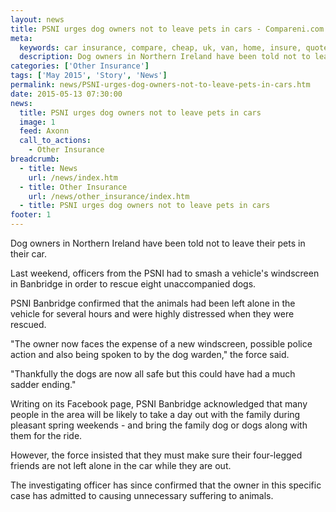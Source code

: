 ```yaml
---
layout: news
title: PSNI urges dog owners not to leave pets in cars - Compareni.com
meta:
  keywords: car insurance, compare, cheap, uk, van, home, insure, quotes, online, comparison, bike, loans, life
  description: Dog owners in Northern Ireland have been told not to leave their pets in their car
categories: ['Other Insurance']
tags: ['May 2015', 'Story', 'News']
permalink: news/PSNI-urges-dog-owners-not-to-leave-pets-in-cars.htm
date: 2015-05-13 07:30:00
news:
  title: PSNI urges dog owners not to leave pets in cars
  image: 1
  feed: Axonn
  call_to_actions:
    - Other Insurance
breadcrumb:
  - title: News
    url: /news/index.htm
  - title: Other Insurance
    url: /news/other_insurance/index.htm
  - title: PSNI urges dog owners not to leave pets in cars
footer: 1
---
```


Dog owners in Northern Ireland have been told not to leave their pets in their car.

Last weekend, officers from the PSNI had to smash a vehicle&#39;s windscreen in Banbridge in order to rescue eight unaccompanied dogs.

PSNI Banbridge confirmed that the animals had been left alone in the vehicle for several hours and were highly distressed when they were rescued.

&quot;The owner now faces the expense of a new windscreen, possible police action and also being spoken to by the dog warden,&quot; the force said.

&quot;Thankfully the dogs are now all safe but this could have had a much sadder ending.&quot;

Writing on its Facebook page, PSNI Banbridge acknowledged that many people in the area will be likely to take a day out with the family during pleasant spring weekends - and bring the family dog or dogs along with them for the ride.

However, the force insisted that they must make sure their four-legged friends are not left alone in the car while they are out.

The investigating officer has since confirmed that the owner in this specific case has admitted to causing unnecessary suffering to animals.
